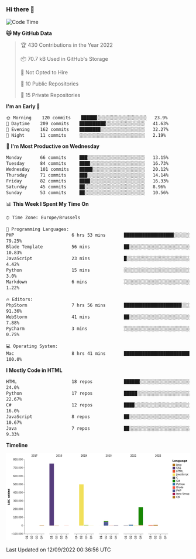 ### Hi there 👋

<!--START_SECTION:waka-->
![Code Time](http://img.shields.io/badge/Code%20Time-1%2C111%20hrs%2021%20mins-blue)

**🐱 My GitHub Data** 

> 🏆 430 Contributions in the Year 2022
 > 
> 📦 70.7 kB Used in GitHub's Storage 
 > 
> 🚫 Not Opted to Hire
 > 
> 📜 10 Public Repositories 
 > 
> 🔑 15 Private Repositories  
 > 
**I'm an Early 🐤** 

```text
🌞 Morning    120 commits    ██████░░░░░░░░░░░░░░░░░░░   23.9% 
🌆 Daytime    209 commits    ██████████░░░░░░░░░░░░░░░   41.63% 
🌃 Evening    162 commits    ████████░░░░░░░░░░░░░░░░░   32.27% 
🌙 Night      11 commits     ░░░░░░░░░░░░░░░░░░░░░░░░░   2.19%

```
📅 **I'm Most Productive on Wednesday** 

```text
Monday       66 commits     ███░░░░░░░░░░░░░░░░░░░░░░   13.15% 
Tuesday      84 commits     ████░░░░░░░░░░░░░░░░░░░░░   16.73% 
Wednesday    101 commits    █████░░░░░░░░░░░░░░░░░░░░   20.12% 
Thursday     71 commits     ███░░░░░░░░░░░░░░░░░░░░░░   14.14% 
Friday       82 commits     ████░░░░░░░░░░░░░░░░░░░░░   16.33% 
Saturday     45 commits     ██░░░░░░░░░░░░░░░░░░░░░░░   8.96% 
Sunday       53 commits     ██░░░░░░░░░░░░░░░░░░░░░░░   10.56%

```


📊 **This Week I Spent My Time On** 

```text
⌚︎ Time Zone: Europe/Brussels

💬 Programming Languages: 
PHP                      6 hrs 53 mins       ███████████████████░░░░░░   79.25% 
Blade Template           56 mins             ██░░░░░░░░░░░░░░░░░░░░░░░   10.83% 
JavaScript               23 mins             █░░░░░░░░░░░░░░░░░░░░░░░░   4.42% 
Python                   15 mins             ░░░░░░░░░░░░░░░░░░░░░░░░░   3.0% 
Markdown                 6 mins              ░░░░░░░░░░░░░░░░░░░░░░░░░   1.22%

🔥 Editors: 
PhpStorm                 7 hrs 56 mins       ██████████████████████░░░   91.36% 
WebStorm                 41 mins             ██░░░░░░░░░░░░░░░░░░░░░░░   7.88% 
PyCharm                  3 mins              ░░░░░░░░░░░░░░░░░░░░░░░░░   0.75%

💻 Operating System: 
Mac                      8 hrs 41 mins       █████████████████████████   100.0%

```

**I Mostly Code in HTML** 

```text
HTML                     18 repos            ██████░░░░░░░░░░░░░░░░░░░   24.0% 
Python                   17 repos            █████░░░░░░░░░░░░░░░░░░░░   22.67% 
C#                       12 repos            ████░░░░░░░░░░░░░░░░░░░░░   16.0% 
JavaScript               8 repos             ██░░░░░░░░░░░░░░░░░░░░░░░   10.67% 
Java                     7 repos             ██░░░░░░░░░░░░░░░░░░░░░░░   9.33%

```


**Timeline**

![Chart not found](https://raw.githubusercontent.com/guillaumedeplancke/guillaumedeplancke/main/charts/bar_graph.png) 


 Last Updated on 12/09/2022 00:36:56 UTC
<!--END_SECTION:waka-->
